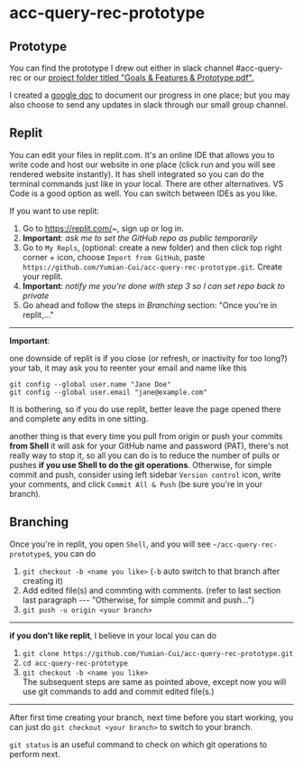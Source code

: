 # acc-query-rec-prototype

## Prototype 

You can find the prototype I drew out either in slack channel #acc-query-rec or our [project folder titled "Goals & Features & Prototype.pdf".](https://drive.google.com/drive/folders/1CMR0Xy9SCVJWOaz0WQ3Iwq-h4reKuRb1)

I created a [google doc](https://docs.google.com/document/d/1A5L7aOEzU7iMtNzmz5nYw6S9Tqn70izcrfP7t_s0Vgw/edit) to document our progress in one place; but you may also choose to send any updates in slack through our small group channel.

## Replit

You can edit your files in replit.com. It's an online IDE that allows you to write code and host our website in one place (click run and you will see rendered website instantly). It has shell integrated so you can do the terminal commands just like in your local. There are other alternatives. VS Code is a good option as well. You can switch between IDEs as you like. 

If you want to use replit:

1. Go to https://replit.com/~, sign up or log in. 
2. **Important**: *ask me to set the GitHub repo as public temporarily*
3. Go to ```My Repls```, (optional: create a new folder) and then click top right corner + icon, choose ```Import from GitHub```, paste ```https://github.com/Yumian-Cui/acc-query-rec-prototype.git```. Create your replit.
4. **Important**: *notify me you're done with step 3 so I can set repo back to private*
5. Go ahead and follow the steps in *Branching* section: "Once you're in replit,..."

---

**Important**: 

one downside of replit is if you close (or refresh, or inactivity for too long?) your tab, it may ask you to reenter your email and name like this

```
git config --global user.name "Jane Doe"
git config --global user.email "jane@example.com"
```

It is bothering, so if you do use replit, better leave the page opened there and complete any edits in one sitting. 

another thing is that every time you pull from origin or push your commits **from Shell** it will ask for your GitHub name and password (PAT), there's not really way to stop it, so all you can do is to reduce the number of pulls or pushes **if you use Shell to do the git operations**. Otherwise, for simple commit and push, consider using left sidebar ```Version control``` icon, write your comments, and click ```Commit All & Push``` (be sure you're in your branch).

## Branching

Once you're in replit, you open ```Shell```, and you will see ```~/acc-query-rec-prototype$```, you can do

1. ```git checkout -b <name you like>``` (```-b``` auto switch to that branch after creating it)
2. Add edited file(s) and commting with comments. (refer to last section last paragraph --- "Otherwise, for simple commit and push...")
3. ```git push -u origin <your branch>```

---

**if you don't like replit**, I believe in your local you can do

1. ```git clone https://github.com/Yumian-Cui/acc-query-rec-prototype.git```
2. ```cd acc-query-rec-prototype```
3. ```git checkout -b <name you like>``` 
<br> The subsequent steps are same as pointed above, except now you will use git commands to add and commit edited file(s.)

--- 

After first time creating your branch, next time before you start working, you can just do ```git checkout <your branch>``` to switch to your branch.

```git status``` is an useful command to check on which git operations to perform next.





